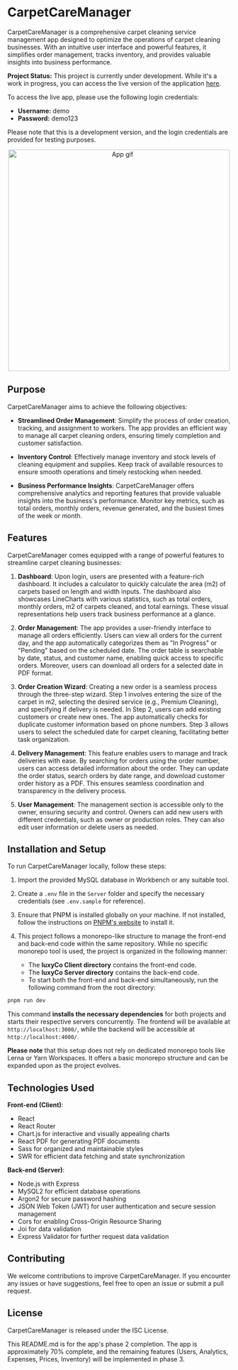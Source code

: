 # CarpetCareManager

CarpetCareManager is a comprehensive carpet cleaning service management app designed to optimize the operations of carpet cleaning businesses. With an intuitive user interface and powerful features, it simplifies order management, tracks inventory, and provides valuable insights into business performance.



**Project Status:** This project is currently under development. While it's a work in progress, you can access the live version of the application [here](https://carpetcaremanager.onrender.com/).

To access the live app, please use the following login credentials:

- **Username:** demo
- **Password:** demo123

Please note that this is a development version, and the login credentials are provided for testing purposes.



<p align="center">

  <img src="./luxyCo%20Client/src/assets/demoApp.gif" alt="App gif" width="500px" />

## Purpose

CarpetCareManager aims to achieve the following objectives:

- **Streamlined Order Management**: Simplify the process of order creation, tracking, and assignment to workers. The app provides an efficient way to manage all carpet cleaning orders, ensuring timely completion and customer satisfaction.

- **Inventory Control**: Effectively manage inventory and stock levels of cleaning equipment and supplies. Keep track of available resources to ensure smooth operations and timely restocking when needed.

- **Business Performance Insights**: CarpetCareManager offers comprehensive analytics and reporting features that provide valuable insights into the business's performance. Monitor key metrics, such as total orders, monthly orders, revenue generated, and the busiest times of the week or month.

## Features

CarpetCareManager comes equipped with a range of powerful features to streamline carpet cleaning businesses:

1. **Dashboard**: Upon login, users are presented with a feature-rich dashboard. It includes a calculator to quickly calculate the area (m2) of carpets based on length and width inputs. The dashboard also showcases LineCharts with various statistics, such as total orders, monthly orders, m2 of carpets cleaned, and total earnings. These visual representations help users track business performance at a glance.

2. **Order Management**: The app provides a user-friendly interface to manage all orders efficiently. Users can view all orders for the current day, and the app automatically categorizes them as "In Progress" or "Pending" based on the scheduled date. The order table is searchable by date, status, and customer name, enabling quick access to specific orders. Moreover, users can download all orders for a selected date in PDF format.

3. **Order Creation Wizard**: Creating a new order is a seamless process through the three-step wizard. Step 1 involves entering the size of the carpet in m2, selecting the desired service (e.g., Premium Cleaning), and specifying if delivery is needed. In Step 2, users can add existing customers or create new ones. The app automatically checks for duplicate customer information based on phone numbers. Step 3 allows users to select the scheduled date for carpet cleaning, facilitating better task organization.

4. **Delivery Management**: This feature enables users to manage and track deliveries with ease. By searching for orders using the order number, users can access detailed information about the order. They can update the order status, search orders by date range, and download customer order history as a PDF. This ensures seamless coordination and transparency in the delivery process.

5. **User Management**: The management section is accessible only to the owner, ensuring security and control. Owners can add new users with different credentials, such as owner or production roles. They can also edit user information or delete users as needed.

## Installation and Setup

To run CarpetCareManager locally, follow these steps:

1. Import the provided MySQL database in Workbench or any suitable tool.

2. Create a `.env` file in the `Server` folder and specify the necessary credentials (see `.env.sample` for reference).

3. Ensure that PNPM is installed globally on your machine. If not installed, follow the instructions on [PNPM's website](https://pnpm.io/) to install it.

4. This project follows a monorepo-like structure to manage the front-end and back-end code within the same repository. While no specific monorepo tool is used, the project is organized in the following manner:
   - The **luxyCo Client directory** contains the front-end code.
   - The **luxyCo Server directory** contains the back-end code.
   - To start both the front-end and back-end simultaneously, run the following command from the root directory:

```bash
pnpm run dev
```

This command **installs the necessary dependencies** for both projects and starts their respective servers concurrently.
The frontend will be available at `http://localhost:3000/`, while the backend will be accessible at `http://localhost:4000/`.

**Please note** that this setup does not rely on dedicated monorepo tools like Lerna or Yarn Workspaces. It offers a basic monorepo structure and can be expanded upon as the project evolves.

## Technologies Used

**Front-end (Client)**:

- React
- React Router
- Chart.js for interactive and visually appealing charts
- React PDF for generating PDF documents
- Sass for organized and maintainable styles
- SWR for efficient data fetching and state synchronization

**Back-end (Server)**:

- Node.js with Express
- MySQL2 for efficient database operations
- Argon2 for secure password hashing
- JSON Web Token (JWT) for user authentication and secure session management
- Cors for enabling Cross-Origin Resource Sharing
- Joi for data validation
- Express Validator for further request data validation

## Contributing

We welcome contributions to improve CarpetCareManager. If you encounter any issues or have suggestions, feel free to open an issue or submit a pull request.

## License

CarpetCareManager is released under the ISC License.

This README.md is for the app's phase 2 completion. The app is approximately 70% complete, and the remaining features (Users, Analytics, Expenses, Prices, Inventory) will be implemented in phase 3.

